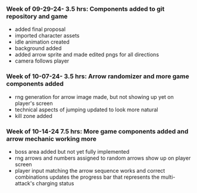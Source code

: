 
### Week of 09-29-24- 3.5 hrs: Components added to git repository and game
* added final proposal
* imported character assets
* idle animation created
* background added
* added arrow sprite and made edited pngs for all directions
* camera follows player
### Week of 10-07-24- 3.5 hrs: Arrow randomizer and more game components added
* rng generation for arrow image made, but not showing up yet on player's screen
* technical aspects of jumping updated to look more natural
* kill zone added
### Week of 10-14-24 7.5 hrs: More game components added and arrow mechanic working more
* boss area added but not yet fully implemented
* rng arrows and numbers assigned to random arrows show up on player screen
* player input matching the arrow sequence works and correct combinations updates the progress bar that represents the multi-attack's charging status
